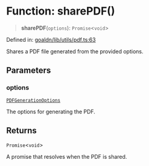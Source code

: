 # Function: sharePDF()

> **sharePDF**(`options`): `Promise`\<`void`\>

Defined in: [goaldn/lib/utils/pdf.ts:63](https://github.com/aldesgroup/goaldn/blob/6a7943d02984b1a6b41d76a3a483a1484b644076/lib/utils/pdf.ts#L63)

Shares a PDF file generated from the provided options.

## Parameters

### options

[`PDFGenerationOptions`](../type-aliases/PDFGenerationOptions.md)

The options for generating the PDF.

## Returns

`Promise`\<`void`\>

A promise that resolves when the PDF is shared.

